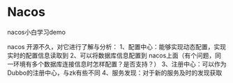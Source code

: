 # Nacos
nacos小白学习demo

nacos 开源不久，对它进行了解与分析：
  1、配置中心：能够实现动态配置，实现实时的配置信息读取到
  2、可以将数据库信息配置到 nacos上面（有个问题，同一环境有多个数据库连接信息时怎样配置？是否支持？）
  3、注册中心：可以作为Dubbo的注册中心，与zk有些不同
  4、服务发现：对于新的服务及时的发现获取
  
